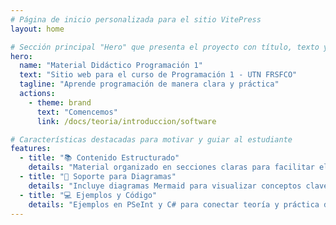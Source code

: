 ```yaml
---
# Página de inicio personalizada para el sitio VitePress
layout: home

# Sección principal "Hero" que presenta el proyecto con título, texto y eslogan
hero:
  name: "Material Didáctico Programación 1"
  text: "Sitio web para el curso de Programación 1 - UTN FRSFCO"
  tagline: "Aprende programación de manera clara y práctica"
  actions:
    - theme: brand
      text: "Comencemos"
      link: /docs/teoria/introduccion/software

# Características destacadas para motivar y guiar al estudiante
features:
  - title: "📚 Contenido Estructurado"
    details: "Material organizado en secciones claras para facilitar el aprendizaje progresivo."
  - title: "🔄 Soporte para Diagramas"
    details: "Incluye diagramas Mermaid para visualizar conceptos clave como bucles y estructuras de control."
  - title: "💻 Ejemplos y Código"
    details: "Ejemplos en PSeInt y C# para conectar teoría y práctica desde el primer momento."
---
```

